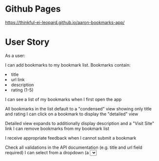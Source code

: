 <h1> Github Pages </h1>

https://thinkful-ei-leopard.github.io/aaron-bookmarks-app/

<h1> User Story </h1>

As a user:

I can add bookmarks to my bookmark list. Bookmarks contain:

<li>title</li>
<li>url link</li>
<li>description</li>
<li>rating (1-5)</li>


I can see a list of my bookmarks when I first open the app

All bookmarks in the list default to a "condensed" view showing only title and rating
I can click on a bookmark to display the "detailed" view

Detailed view expands to additionally display description and a "Visit Site" link
I can remove bookmarks from my bookmark list

I receive appropriate feedback when I cannot submit a bookmark

Check all validations in the API documentation (e.g. title and url field required)
I can select from a dropdown (a <select> element) a "minimum rating" to filter the list by all bookmarks rated at or above the chosen selection